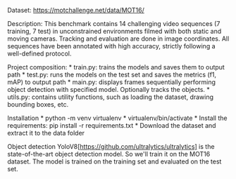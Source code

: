 Dataset: https://motchallenge.net/data/MOT16/

Description: This benchmark contains 14 challenging video sequences (7 training, 7 test) in unconstrained environments filmed with both static and moving cameras. Tracking and evaluation are done in image coordinates. All sequences have been annotated with high accuracy, strictly following a well-defined protocol.

Project composition:
    * train.py: trains the models and saves them to output path
    * test.py: runs the models on the test set and saves the metrics (f1, mAP) to output path
    * main.py: displays frames sequentially performing object detection with specified model. Optionally tracks the objects.
    * utils.py: contains utility functions, such as loading the dataset, drawing bounding boxes, etc.

Installation
    * python -m venv virtualenv
    * virtualenv/bin/activate
    * Install the requirements: pip install -r requirements.txt
    * Download the dataset and extract it to the data folder

Object detection
YoloV8[https://github.com/ultralytics/ultralytics] is the state-of-the-art object detection model. So we'll train it on the MOT16 dataset. The model is trained on the training set and evaluated on the test set. 
    